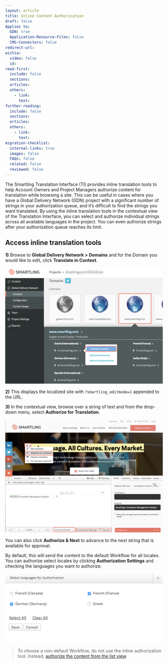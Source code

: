 ```yaml
---
layout: article
title: Inline Content Authorization
draft: false
Applies to:
  GDN: true
  Application-Resource-Files: false
  CMS-Connectors: false
redirect-url:
wistia:
  video: false
  id:
read-first:
  include: false
  sections:
  articles:
  others:
    - link:
      text:
further-reading:
  include: false
  sections:
  articles:
  others:
    - link:
      text:
migration-checklist:
  internal-links: true
  images: false
  FAQs: false
  related: false
  reviewed: false
---
```



The Smartling Translation Interface (TI) provides inline translation tools to help Account Owners and Project Managers authorize content for translation while browsing a site. This can be useful in cases where you have a Global Delivery Network (GDN) project with a significant number of strings in your authorization queue, and it’s difficult to find the strings you want translated. By using the inline translation tools in the contextual view of the Translation Interface, you can select and authorize individual strings across all available languages in the project. You can even authorize strings after your authorization queue reaches its limit.

## Access inline translation tools

**1)** Browse to **Global Delivery Network &gt; Domains** and for the Domain you would like to edit, click **Translate in Context**.

![](/uploads/versions/inline-authorization---x----1802-1328x---.png)

**2)** This displays the localized site with `?smartling_editmode=1` appended to the URL.

**3)** In the contextual view, browse over a string of text and from the drop-down menu, select **Authorize for Translation**.

![](/uploads/versions/inline-auhtorization-2---x----1086-778x---.png)

You can also click **Authorize & Next** to advance to the next string that is available for approval.

By default, this will send the content to the default Workflow for all locales. You can authorize select locales by clicking **Authorization Settings** and checking the languages you want to authorize.

![](/uploads/versions/inline-authorization-3---x----598-264x---.png)

> To choose a non-default Workflow, do not use the inline authorization tool. Instead, [authorize the content from the list view](/knowledge-base/articles/authorize-content-from-the-list-view/).

